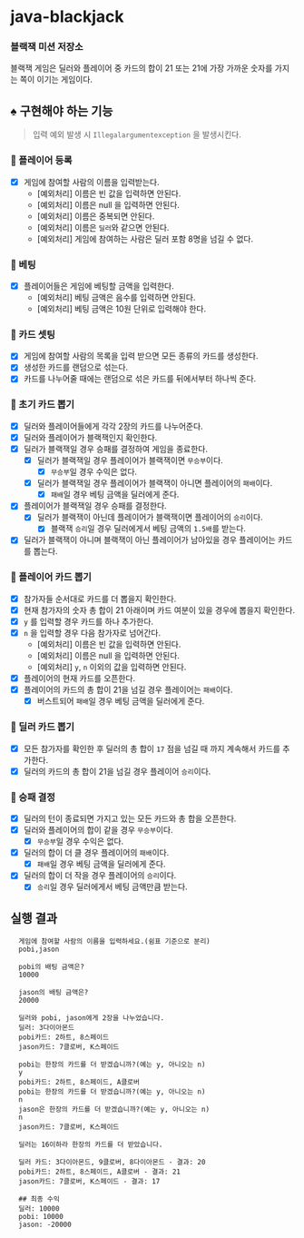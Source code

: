 # java-blackjack

### 블랙잭 미션 저장소

블랙잭 게임은 딜러와 플레이어 중 카드의 합이 21 또는 21에 가장 가까운 숫자를 가지는 쪽이 이기는 게임이다.

## ♠ 구현해야 하는 기능

> 입력 예외 발생 시 `Illegalargumentexception` 을 발생시킨다.

### 📌 플레이어 등록
- [x] 게임에 참여할 사람의 이름을 입력받는다.
  - [예외처리] 이름은 빈 값을 입력하면 안된다.
  - [예외처리] 이름은 null 을 입력하면 안된다.
  - [예외처리] 이름은 중복되면 안된다.
  - [예외처리] 이름은 `딜러`와 같으면 안된다.
  - [예외처리] 게임에 참여하는 사람은 딜러 포함 8명을 넘길 수 없다.

### 📌 베팅
- [x] 플레이어들은 게임에 베팅할 금액을 입력한다.
  - [예외처리] 베팅 금액은 음수를 입력하면 안된다.
  - [예외처리] 베팅 금액은 10원 단위로 입력해야 한다.

### 📌 카드 셋팅
- [x] 게임에 참여할 사람의 목록을 입력 받으면 모든 종류의 카드를 생성한다.
- [x] 생성한 카드를 랜덤으로 섞는다.
- [x] 카드를 나누어줄 때에는 랜덤으로 섞은 카드를 뒤에서부터 하나씩 준다.

### 📌 초기 카드 뽑기
- [x] 딜러와 플레이어들에게 각각 2장의 카드를 나누어준다.
- [x] 딜러와 플레이어가 블랙잭인지 확인한다.
- [x] 딜러가 블랙잭일 경우 승패를 결정하여 게임을 종료한다.
  - [x] 딜러가 블랙잭일 경우 플레이어가 블랙잭이면 `무승부`이다.
    - [x] `무승부`일 경우 수익은 없다.
  - [x] 딜러가 블랙잭일 경우 플레이어가 블랙잭이 아니면 플레이어의 `패배`이다.
    - [x] `패배`일 경우 베팅 금액을 딜러에게 준다.
- [x] 플레이어가 블랙잭일 경우 승패를 결정한다.
  - [x] 딜러가 블랙잭이 아닌데 플레이어가 블랙잭이면 플레이어의 `승리`이다.
    - [x] 블랙잭 `승리`일 경우 딜러에게서 베팅 금액의 `1.5배`를 받는다.
- [x] 딜러가 블랙잭이 아니며 블랙잭이 아닌 플레이어가 남아있을 경우 플레이어는 카드를 뽑는다.

### 📌 플레이어 카드 뽑기
- [x] 참가자들 순서대로 카드를 더 뽑을지 확인한다.
- [x] 현재 참가자의 숫자 총 합이 21 아래이며 카드 여분이 있을 경우에 뽑을지 확인한다.
- [x] `y` 를 입력할 경우 카드를 하나 추가한다.
- [x] `n` 을 입력할 경우 다음 참가자로 넘어간다.
  - [예외처리] 이름은 빈 값을 입력하면 안된다.
  - [예외처리] 이름은 null 을 입력하면 안된다.
  - [예외처리] `y`, `n` 이외의 값을 입력하면 안된다.
- [x] 플레이어의 현재 카드를 오픈한다.
- [x] 플레이어의 카드의 총 합이 21을 넘길 경우 플레이어는 `패배`이다.
  - [x] 버스트되어 `패배`일 경우 베팅 금액을 딜러에게 준다.

### 📌 딜러 카드 뽑기
- [x] 모든 참가자를 확인한 후 딜러의 총 합이 `17` 점을 넘길 때 까지 계속해서 카드를 추가한다.
- [x] 딜러의 카드의 총 합이 21을 넘길 경우 플레이어 `승리`이다.

### 📌 승패 결정
- [x] 딜러의 턴이 종료되면 가지고 있는 모든 카드와 총 합을 오픈한다.
- [x] 딜러와 플레이어의 합이 같을 경우 `무승부`이다.
  - [x] `무승부`일 경우 수익은 없다.
- [x] 딜러의 합이 더 클 경우 플레이어의 `패배`이다.
  - [x] `패배`일 경우 베팅 금액을 딜러에게 준다.
- [x] 딜러의 합이 더 작을 경우 플레이어의 `승리`이다.
  - [x] `승리`일 경우 딜러에게서 베팅 금액만큼 받는다.

## 실행 결과
  ```
    게임에 참여할 사람의 이름을 입력하세요.(쉼표 기준으로 분리)
    pobi,jason
    
    pobi의 배팅 금액은?
    10000
    
    jason의 배팅 금액은?
    20000
    
    딜러와 pobi, jason에게 2장을 나누었습니다.
    딜러: 3다이아몬드
    pobi카드: 2하트, 8스페이드
    jason카드: 7클로버, K스페이드
    
    pobi는 한장의 카드를 더 받겠습니까?(예는 y, 아니오는 n)
    y
    pobi카드: 2하트, 8스페이드, A클로버
    pobi는 한장의 카드를 더 받겠습니까?(예는 y, 아니오는 n)
    n
    jason은 한장의 카드를 더 받겠습니까?(예는 y, 아니오는 n)
    n
    jason카드: 7클로버, K스페이드
    
    딜러는 16이하라 한장의 카드를 더 받았습니다.
    
    딜러 카드: 3다이아몬드, 9클로버, 8다이아몬드 - 결과: 20
    pobi카드: 2하트, 8스페이드, A클로버 - 결과: 21
    jason카드: 7클로버, K스페이드 - 결과: 17
    
    ## 최종 수익
    딜러: 10000
    pobi: 10000 
    jason: -20000
  ```
